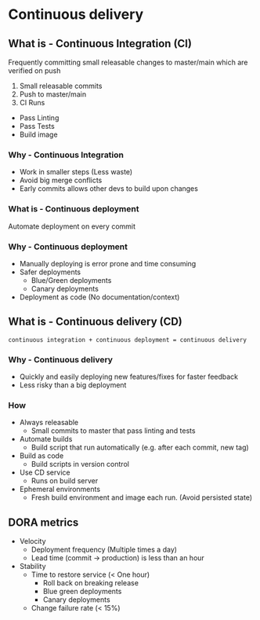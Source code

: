 # Continuous delivery

## What is - Continuous Integration (CI)

Frequently committing small releasable changes to master/main which are
verified on push

1. Small releasable commits
2. Push to master/main
3. CI Runs

* Pass Linting
* Pass Tests
* Build image

### Why - Continuous Integration

* Work in smaller steps (Less waste)
* Avoid big merge conflicts
* Early commits allows other devs to build upon changes

### What is - Continuous deployment

Automate deployment on every commit

### Why - Continuous deployment

* Manually deploying is error prone and time consuming
* Safer deployments
  * Blue/Green deployments
  * Canary deployments
* Deployment as code (No documentation/context)

## What is - Continuous delivery (CD)

`continuous integration + continuous deployment = continuous delivery`

### Why - Continuous delivery

* Quickly and easily deploying new features/fixes for faster feedback
* Less risky than a big deployment

### How

* Always releasable
  * Small commits to master that pass linting and tests
* Automate builds
  * Build script that run automatically (e.g. after each commit, new tag)
* Build as code
  * Build scripts in version control
* Use CD service
  * Runs on build server
* Ephemeral environments
  * Fresh build environment and image each run. (Avoid persisted state)

## DORA metrics

* Velocity
  * Deployment frequency (Multiple times a day)
  * Lead time (commit -> production) is less than an hour
* Stability
  * Time to restore service (< One hour)
    * Roll back on breaking release
    * Blue green deployments
    * Canary deployments
  * Change failure rate (< 15%)
